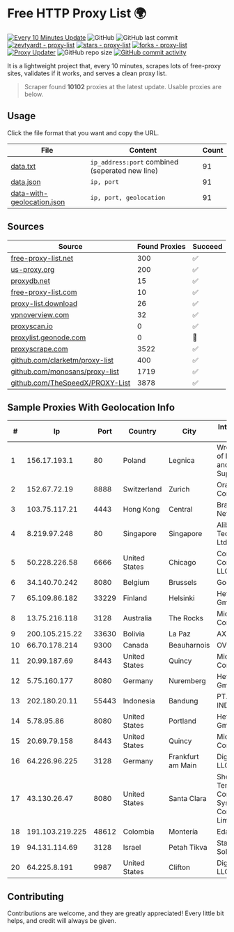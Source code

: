 
# Free HTTP Proxy List 🌍

[![Every 10 Minutes Update](https://github.com/mertguvencli/http-proxy-list/actions/workflows/main.yml/badge.svg?branch=main)](https://github.com/mertguvencli/http-proxy-list/actions/workflows/main.yml)
![GitHub](https://img.shields.io/github/license/mertguvencli/http-proxy-list)
![GitHub last commit](https://img.shields.io/github/last-commit/mertguvencli/http-proxy-list)
[![zevtyardt - proxy-list](https://img.shields.io/static/v1?label=zevtyardt&message=proxy-list&color=blue&logo=github)](https://github.com/zevtyardt/proxy-list "Go to GitHub repo")
[![stars - proxy-list](https://img.shields.io/github/stars/zevtyardt/proxy-list?style=social)](https://github.com/zevtyardt/proxy-list)
[![forks - proxy-list](https://img.shields.io/github/forks/zevtyardt/proxy-list?style=social)](https://github.com/zevtyardt/proxy-list)
[![Proxy Updater](https://github.com/zevtyardt/proxy-list/workflows/Proxy%20Updater/badge.svg)](https://github.com/zevtyardt/proxy-list/actions?query=workflow:"Proxy+Updater")
![GitHub repo size](https://img.shields.io/github/repo-size/zevtyardt/proxy-list)
[![GitHub commit activity](https://img.shields.io/github/commit-activity/m/zevtyardt/proxy-list?logo=commits)](https://github.com/zevtyardt/proxy-list/commits/main)

It is a lightweight project that, every 10 minutes, scrapes lots of free-proxy sites, validates if it works, and serves a clean proxy list.

> Scraper found **10102** proxies at the latest update. Usable proxies are below.

## Usage

Click the file format that you want and copy the URL.

|File|Content|Count|
|----|-------|-----|
|[data.txt](https://raw.githubusercontent.com/mertguvencli/http-proxy-list/main/proxy-list/data.txt)|`ip_address:port` combined (seperated new line)|91|
|[data.json](https://raw.githubusercontent.com/mertguvencli/http-proxy-list/main/proxy-list/data.json)|`ip, port`|91|
|[data-with-geolocation.json](https://raw.githubusercontent.com/mertguvencli/http-proxy-list/main/proxy-list/data-with-geolocation.json)|`ip, port, geolocation`|91|

## Sources

|Source|Found Proxies|Succeed|
|------|-------------|-------|
|[free-proxy-list.net](https://free-proxy-list.net)|300|✅|
|[us-proxy.org](https://www.us-proxy.org)|200|✅|
|[proxydb.net](http://proxydb.net)|15|✅|
|[free-proxy-list.com](https://free-proxy-list.com/?page=&port=&type%5B%5D=http&type%5B%5D=https&up_time=0&search=Search)|10|✅|
|[proxy-list.download](https://www.proxy-list.download/HTTP)|26|✅|
|[vpnoverview.com](https://vpnoverview.com/privacy/anonymous-browsing/free-proxy-servers)|32|✅|
|[proxyscan.io](https://www.proxyscan.io)|0|✅|
|[proxylist.geonode.com](https://proxylist.geonode.com/api/proxy-list?limit=300&page=1&sort_by=lastChecked&sort_type=desc&protocols=http,https)|0|🚫|
|[proxyscrape.com](https://api.proxyscrape.com/v2/?request=displayproxies&protocol=http&timeout=10000&country=all&ssl=all&anonymity=all)|3522|✅|
|[github.com/clarketm/proxy-list](https://raw.githubusercontent.com/clarketm/proxy-list/master/proxy-list-raw.txt)|400|✅|
|[github.com/monosans/proxy-list](https://raw.githubusercontent.com/monosans/proxy-list/main/proxies/http.txt)|1719|✅|
|[github.com/TheSpeedX/PROXY-List](https://raw.githubusercontent.com/TheSpeedX/PROXY-List/master/http.txt)|3878|✅|


## Sample Proxies With Geolocation Info

|#|Ip|Port|Country|City|Internet Service Provider|
|-|--|----|-------|----|-------------------------|
|1|156.17.193.1|80|Poland|Legnica|Wroclaw Centre of Networking and Supercomputing|
|2|152.67.72.19|8888|Switzerland|Zurich|Oracle Corporation|
|3|103.75.117.21|4443|Hong Kong|Central|BrainStorm Network|
|4|8.219.97.248|80|Singapore|Singapore|Alibaba (US) Technology Co., Ltd.|
|5|50.228.226.58|6666|United States|Chicago|Comcast Cable Communications, LLC|
|6|34.140.70.242|8080|Belgium|Brussels|Google LLC|
|7|65.109.86.182|33229|Finland|Helsinki|Hetzner Online GmbH|
|8|13.75.216.118|3128|Australia|The Rocks|Microsoft Corporation|
|9|200.105.215.22|33630|Bolivia|La Paz|AXS Bolivia S. A.|
|10|66.70.178.214|9300|Canada|Beauharnois|OVH SAS|
|11|20.99.187.69|8443|United States|Quincy|Microsoft Corporation|
|12|5.75.160.177|8080|Germany|Nuremberg|Hetzner Online GmbH|
|13|202.180.20.11|55443|Indonesia|Bandung|PT. HIPERNET INDODATA|
|14|5.78.95.86|8080|United States|Portland|Hetzner Online GmbH|
|15|20.69.79.158|8443|United States|Quincy|Microsoft Corporation|
|16|64.226.96.225|3128|Germany|Frankfurt am Main|DigitalOcean, LLC|
|17|43.130.26.47|8080|United States|Santa Clara|Shenzhen Tencent Computer Systems Company Limited|
|18|191.103.219.225|48612|Colombia|Montería|Edatel S.a. E.S.P|
|19|94.131.114.69|3128|Israel|Petah Tikva|Stark Industries Solutions LTD|
|20|64.225.8.191|9987|United States|Clifton|DigitalOcean, LLC|



## Contributing

Contributions are welcome, and they are greatly appreciated! Every
little bit helps, and credit will always be given.

